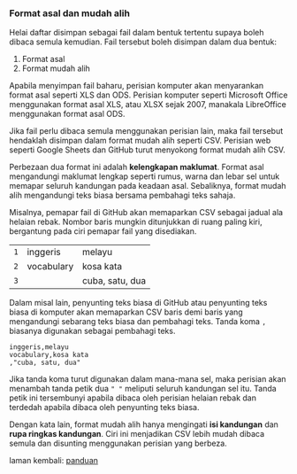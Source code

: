 ---
---

### Format asal dan mudah alih

Helai daftar disimpan sebagai fail dalam bentuk tertentu
supaya boleh dibaca semula kemudian. Fail tersebut boleh
disimpan dalam dua bentuk:

1. Format asal
2. Format mudah alih

Apabila menyimpan fail baharu, perisian komputer akan
menyarankan format asal seperti XLS dan ODS. Perisian
komputer seperti Microsoft Office menggunakan format asal
XLS, atau XLSX sejak 2007, manakala LibreOffice menggunakan
format asal ODS.

Jika fail perlu dibaca semula menggunakan perisian lain,
maka fail tersebut hendaklah disimpan dalam format mudah
alih seperti CSV. Perisian web seperti Google Sheets dan
GitHub turut menyokong format mudah alih CSV.

Perbezaan dua format ini adalah **kelengkapan maklumat**.
Format asal mengandungi maklumat lengkap seperti rumus,
warna dan lebar sel untuk memapar seluruh kandungan pada
keadaan asal. Sebaliknya, format mudah alih mengandungi
teks biasa bersama pembahagi teks sahaja.

Misalnya, pemapar fail di GitHub akan memaparkan CSV
sebagai jadual ala helaian rebak. Nombor baris mungkin
ditunjukkan di ruang paling kiri, bergantung pada ciri
pemapar fail yang disediakan.

|     |            |                 |
|:---:| ---------- | --------------- |
| `1` | inggeris   | melayu          |
| `2` | vocabulary | kosa kata       |
| `3` |            | cuba, satu, dua |

Dalam misal lain, penyunting teks biasa di GitHub atau
penyunting teks biasa di komputer akan memaparkan CSV baris
demi baris yang mengandungi sebarang teks biasa dan
pembahagi teks. Tanda koma `,` biasanya digunakan sebagai
pembahagi teks.

    inggeris,melayu
    vocabulary,kosa kata
    ,"cuba, satu, dua"

Jika tanda koma turut digunakan dalam mana-mana sel, maka
perisian akan menambah tanda petik dua `" "` meliputi
seluruh kandungan sel itu. Tanda petik ini tersembunyi
apabila dibaca oleh perisian helaian rebak dan terdedah
apabila dibaca oleh penyunting teks biasa.

Dengan kata lain, format mudah alih hanya mengingati
**isi kandungan** dan **rupa ringkas kandungan**. Ciri ini
menjadikan CSV lebih mudah dibaca semula dan disunting
menggunakan perisian yang berbeza.

laman kembali: [panduan][0]

  [0]: ../index.md
